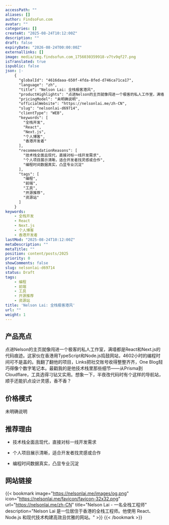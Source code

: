 ```yaml
---
accessPath: ""
aliases: []
author: FindsoFun.com
avatar: ""
categories: []
createAt: "2025-08-24T10:12:00Z"
description: ""
draft: false
expiryDate: "2026-08-24T00:00:00Z"
externallinks: []
image: media/img.findsofun.com_1756030359918-v7tv9qf27.png
isTranslated: true
ispublic: false
json: |-
    {
      "globalId": "4616daaa-650f-4fda-8fed-d746ca71ca17",
      "language": "zh",
      "title": "Nelson Lai: 全栈极客港风",
      "productHighlights": "点进Nelson的主页就像闯进一个极客的私人工作室，满墙都是React和Next.js的代码痕迹。这家伙在香港用TypeScript和Node.js捣鼓网站，4602小时的编程时间可不是盖的。我翻了翻他的项目，Links把社交账号收得整整齐齐，One Blog轻巧得像个数字笔记本。最戳我的是他技术栈里那些细节——从Prisma到Cloudflare，工具选得刁钻又实用。想象一下，半夜改代码时有个这样的导航站，顺手还能扒点设计灵感，香不香？",
      "pricingModel": "未明确说明",
      "officialWebsite": "https://nelsonlai.me/zh-CN",
      "slug": "nelsonlai-d69714",
      "clientType": "WEB",
      "keywords": [
        "全栈开发",
        "React",
        "Next.js",
        "个人博客",
        "香港开发者"
      ],
      "recommendationReasons": [
        "技术栈全面且现代，直接对标一线开发需求",
        "个人项目展示清晰，适合开发者找灵感或合作",
        "编程时间数据真实，凸显专业沉淀"
      ],
      "tags": [
        "编程",
        "前端",
        "工具",
        "开源推荐",
        "资源站"
      ]
    }
keywords:
    - 全栈开发
    - React
    - Next.js
    - 个人博客
    - 香港开发者
lastMod: "2025-08-24T10:12:00Z"
metaDescription: ""
metaTitle: ""
position: content/posts/2025
priority: 0
showComments: false
slug: nelsonlai-d69714
status: Draft
tags:
    - 编程
    - 前端
    - 工具
    - 开源推荐
    - 资源站
title: 'Nelson Lai: 全栈极客港风'
url: ""
weight: 1
---
```

## 产品亮点
点进Nelson的主页就像闯进一个极客的私人工作室，满墙都是React和Next.js的代码痕迹。这家伙在香港用TypeScript和Node.js捣鼓网站，4602小时的编程时间可不是盖的。我翻了翻他的项目，Links把社交账号收得整整齐齐，One Blog轻巧得像个数字笔记本。最戳我的是他技术栈里那些细节——从Prisma到Cloudflare，工具选得刁钻又实用。想象一下，半夜改代码时有个这样的导航站，顺手还能扒点设计灵感，香不香？

## 价格模式
<!--more-->未明确说明

## 推荐理由
- 技术栈全面且现代，直接对标一线开发需求

- 个人项目展示清晰，适合开发者找灵感或合作

- 编程时间数据真实，凸显专业沉淀

## 网站链接
{{< bookmark image="https://nelsonlai.me/images/og.png" icon="https://nelsonlai.me/favicon/favicon-32x32.png" url="https://nelsonlai.me/zh-CN" title="Nelson Lai - 一名全栈工程师" description="Nelson Lai 是一位居住于香港的全栈工程师。他使用 React、Node.js 和现代技术构建高效且优雅的网站。" >}}
{{< /bookmark >}}

